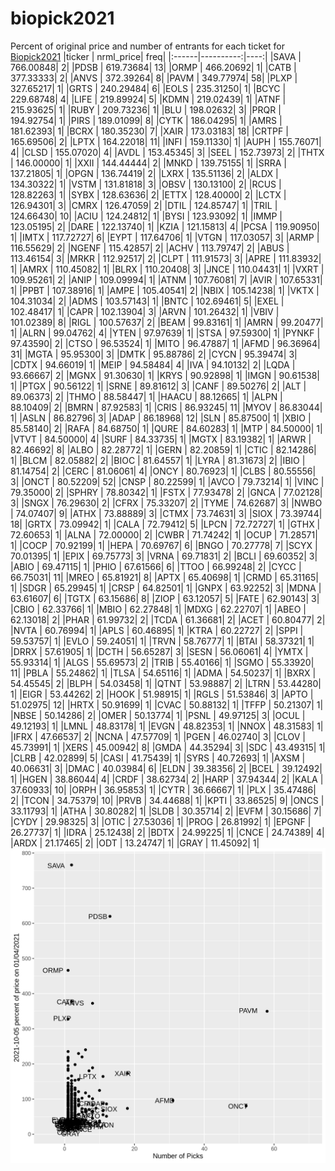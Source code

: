 # biopick2021
Percent of original price and number of entrants for each ticket for [Biopick2021](https://twitter.com/hashtag/Biopick2021)
|ticker | nrml_price| freq|
|:------|----------:|----:|
|SAVA   |  766.00848|    2|
|PDSB   |  619.73684|   13|
|ORMP   |  466.20692|    1|
|CATB   |  377.33333|    2|
|ANVS   |  372.39264|    8|
|PAVM   |  349.77974|   58|
|PLXP   |  327.65217|    1|
|GRTS   |  240.29484|    6|
|EOLS   |  235.31250|    1|
|BCYC   |  229.68748|    4|
|LIFE   |  219.89924|    5|
|KDMN   |  219.02439|    1|
|ATNF   |  215.93625|    1|
|RUBY   |  209.73236|    1|
|BLU    |  198.02632|    3|
|PRQR   |  194.92754|    1|
|PIRS   |  189.01099|    8|
|CYTK   |  186.04295|    1|
|AMRS   |  181.62393|    1|
|BCRX   |  180.35230|    7|
|XAIR   |  173.03183|   18|
|CRTPF  |  165.69506|    2|
|LPTX   |  164.22018|   11|
|INFI   |  159.11330|    1|
|AUPH   |  155.76071|    4|
|CLSD   |  155.07020|    4|
|AVDL   |  153.45345|    3|
|SEEL   |  152.73973|    2|
|THTX   |  146.00000|    1|
|XXII   |  144.44444|    2|
|MNKD   |  139.75155|    1|
|SRRA   |  137.21805|    1|
|OPGN   |  136.74419|    2|
|LXRX   |  135.51136|    2|
|ALDX   |  134.30322|    1|
|VSTM   |  131.81818|    3|
|OBSV   |  130.13100|    2|
|RCUS   |  128.82263|    1|
|SYBX   |  128.63636|    2|
|ETTX   |  128.40000|    2|
|LCTX   |  126.94301|    3|
|CMRX   |  126.47059|    2|
|DTIL   |  124.85747|    1|
|TRIL   |  124.66430|   10|
|ACIU   |  124.24812|    1|
|BYSI   |  123.93092|    1|
|IMMP   |  123.05195|    2|
|DARE   |  122.13740|    1|
|KZIA   |  121.15813|    4|
|PCSA   |  119.90950|    1|
|IMTX   |  117.72727|    6|
|EYPT   |  117.64706|    1|
|VTGN   |  117.03057|    3|
|ARMP   |  116.55629|    2|
|NGENF  |  115.42857|    2|
|ACHV   |  113.79747|    2|
|ABUS   |  113.46154|    3|
|MRKR   |  112.92517|    2|
|CLPT   |  111.91573|    3|
|APRE   |  111.83932|    1|
|AMRX   |  110.45082|    1|
|BLRX   |  110.20408|    3|
|JNCE   |  110.04431|    1|
|VXRT   |  109.95261|    2|
|ANIP   |  109.09994|    1|
|ATNM   |  107.76081|    7|
|AVIR   |  107.65331|    1|
|PPBT   |  107.38916|    1|
|AMPE   |  105.40541|    2|
|NBIX   |  105.14238|    1|
|VKTX   |  104.31034|    2|
|ADMS   |  103.57143|    1|
|BNTC   |  102.69461|    5|
|EXEL   |  102.48417|    1|
|CAPR   |  102.13904|    3|
|ARVN   |  101.26432|    1|
|VBIV   |  101.02389|    8|
|RIGL   |  100.57637|    2|
|BEAM   |   99.83161|    1|
|AMRN   |   99.20477|    1|
|ALRN   |   99.04762|    4|
|YTEN   |   97.97639|    1|
|STSA   |   97.59300|    1|
|PYNKF  |   97.43590|    2|
|CTSO   |   96.53524|    1|
|MITO   |   96.47887|    1|
|AFMD   |   96.36964|   31|
|MGTA   |   95.95300|    3|
|DMTK   |   95.88786|    2|
|CYCN   |   95.39474|    3|
|CDTX   |   94.66019|    1|
|MEIP   |   94.58484|    4|
|IVA    |   94.10132|    2|
|LQDA   |   93.66667|    2|
|MGNX   |   91.30630|    1|
|KRYS   |   90.92898|    1|
|IMGN   |   90.61538|    1|
|PTGX   |   90.56122|    1|
|SRNE   |   89.81612|    3|
|CANF   |   89.50276|    2|
|ALT    |   89.06373|    2|
|THMO   |   88.58447|    1|
|HAACU  |   88.12665|    1|
|ALPN   |   88.10409|    2|
|BMRN   |   87.92583|    1|
|CRIS   |   86.93245|   11|
|MYOV   |   86.83044|    1|
|ASLN   |   86.82796|    3|
|ADAP   |   86.18968|   12|
|SLN    |   85.87500|    1|
|XBIO   |   85.58140|    2|
|RAFA   |   84.68750|    1|
|QURE   |   84.60283|    1|
|MTP    |   84.50000|    1|
|VTVT   |   84.50000|    4|
|SURF   |   84.33735|    1|
|MGTX   |   83.19382|    1|
|ARWR   |   82.46692|    8|
|ALBO   |   82.28772|    1|
|GERN   |   82.20859|    1|
|CTIC   |   82.14286|    1|
|BLCM   |   82.05882|    2|
|BIOC   |   81.64557|    1|
|LYRA   |   81.31673|    2|
|IBIO   |   81.14754|    2|
|CERC   |   81.06061|    4|
|ONCY   |   80.76923|    1|
|CLBS   |   80.55556|    3|
|ONCT   |   80.52209|   52|
|CNSP   |   80.22599|    1|
|AVCO   |   79.73214|    1|
|VINC   |   79.35000|    2|
|SPHRY  |   78.80342|    1|
|FSTX   |   77.93478|    2|
|GNCA   |   77.02128|    3|
|SNGX   |   76.29630|    2|
|CFRX   |   75.33207|    2|
|TYME   |   74.62687|    3|
|NWBO   |   74.07407|    9|
|ATHX   |   73.88889|    3|
|CTMX   |   73.74631|    3|
|SIOX   |   73.39744|   18|
|GRTX   |   73.09942|    1|
|CALA   |   72.79412|    5|
|LPCN   |   72.72727|    1|
|GTHX   |   72.60653|    1|
|ALNA   |   72.00000|    2|
|CWBR   |   71.74242|    1|
|OCUP   |   71.28571|    1|
|COCP   |   70.92199|    1|
|HEPA   |   70.69767|    6|
|BNGO   |   70.27778|    7|
|SCYX   |   70.01395|    1|
|EPIX   |   69.75773|    3|
|VRNA   |   69.71831|    2|
|BCLI   |   69.60352|    3|
|ABIO   |   69.47115|    1|
|PHIO   |   67.61566|    6|
|TTOO   |   66.99248|    2|
|CYCC   |   66.75031|   11|
|MREO   |   65.81921|    8|
|APTX   |   65.40698|    1|
|CRMD   |   65.31165|    1|
|SDGR   |   65.29945|    1|
|CRSP   |   64.82501|    1|
|GNPX   |   63.92252|    3|
|MDNA   |   63.61607|    6|
|TGTX   |   63.15686|    8|
|ZIOP   |   63.12057|    5|
|FATE   |   62.90143|    3|
|CBIO   |   62.33766|    1|
|MBIO   |   62.27848|    1|
|MDXG   |   62.22707|    1|
|ABEO   |   62.13018|    2|
|PHAR   |   61.99732|    2|
|TCDA   |   61.36681|    2|
|ACET   |   60.80477|    2|
|NVTA   |   60.76994|    1|
|APLS   |   60.46895|    1|
|KTRA   |   60.22727|    2|
|SPPI   |   59.53757|    1|
|EVLO   |   59.24051|    1|
|TRVN   |   58.76777|    1|
|BTAI   |   58.37321|    1|
|DRRX   |   57.61905|    1|
|DCTH   |   56.65287|    3|
|SESN   |   56.06061|    4|
|YMTX   |   55.93314|    1|
|ALGS   |   55.69573|    2|
|TRIB   |   55.40166|    1|
|SGMO   |   55.33920|   11|
|PBLA   |   55.24862|    1|
|TLSA   |   54.65116|    1|
|ADMA   |   54.50237|    1|
|BXRX   |   54.45545|    2|
|BLPH   |   54.03458|    1|
|QTNT   |   53.98887|    2|
|LTRN   |   53.44280|    1|
|EIGR   |   53.44262|    2|
|HOOK   |   51.98915|    1|
|RGLS   |   51.53846|    3|
|APTO   |   51.02975|   12|
|HRTX   |   50.91699|    1|
|CVAC   |   50.88132|    1|
|TFFP   |   50.21307|    1|
|NBSE   |   50.14286|    2|
|OMER   |   50.13774|    1|
|PSNL   |   49.97125|    3|
|OCUL   |   49.12193|    1|
|LMNL   |   48.83178|    1|
|EVGN   |   48.82353|    1|
|NNOX   |   48.31583|    1|
|IFRX   |   47.66537|    2|
|NCNA   |   47.57709|    1|
|PGEN   |   46.02740|    3|
|CLOV   |   45.73991|    1|
|XERS   |   45.00942|    8|
|GMDA   |   44.35294|    3|
|SDC    |   43.49315|    1|
|CLRB   |   42.02899|    5|
|CASI   |   41.75439|    1|
|SYRS   |   40.72693|    1|
|AXSM   |   40.06631|    3|
|DMAC   |   40.03984|    6|
|ELDN   |   39.38356|    2|
|BCEL   |   39.12492|    1|
|HGEN   |   38.86044|    4|
|CRDF   |   38.62734|    2|
|HARP   |   37.94344|    2|
|KALA   |   37.60933|   10|
|ORPH   |   36.95853|    1|
|CYTR   |   36.66667|    1|
|PLX    |   35.47486|    2|
|TCON   |   34.75379|   10|
|PRVB   |   34.44688|    1|
|KPTI   |   33.86525|    9|
|ONCS   |   33.11793|    1|
|ATHA   |   30.80282|    1|
|SLDB   |   30.35714|    2|
|EVFM   |   30.15686|    7|
|CYDY   |   29.98325|    3|
|OTIC   |   27.53036|    1|
|PROG   |   26.81992|    1|
|EPGNF  |   26.27737|    1|
|IDRA   |   25.12438|    2|
|BDTX   |   24.99225|    1|
|CNCE   |   24.74389|    4|
|ARDX   |   21.17465|    2|
|ODT    |   13.24747|    1|
|GRAY   |   11.45092|    1|
![retvspicks](biopicks.png?raw=true)
